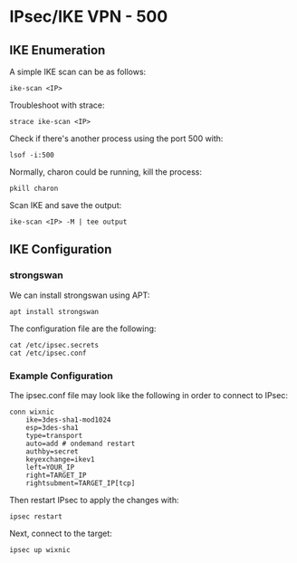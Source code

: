 # IPsec/IKE VPN - 500

## IKE Enumeration

A simple IKE scan can be as follows:

```text
ike-scan <IP>
```

Troubleshoot with strace:

```text
strace ike-scan <IP>
```

Check if there's another process using the port 500 with:

```text
lsof -i:500
```

Normally, charon could be running, kill the process:

```text
pkill charon
```

Scan IKE and save the output:

```text
ike-scan <IP> -M | tee output
```

## IKE Configuration

### strongswan

We can install strongswan using APT:

```text
apt install strongswan
```

The configuration file are the following:

```text
cat /etc/ipsec.secrets
cat /etc/ipsec.conf
```

### Example Configuration

The ipsec.conf file may look like the following in order to connect to IPsec:

```text
conn wixnic
    ike=3des-sha1-mod1024
    esp=3des-sha1
    type=transport
    auto=add # ondemand restart
    authby=secret
    keyexchange=ikev1
    left=YOUR_IP
    right=TARGET_IP
    rightsubment=TARGET_IP[tcp]
```

Then restart IPsec to apply the changes with:

```text
ipsec restart
```

Next, connect to the target:

```text
ipsec up wixnic
```



